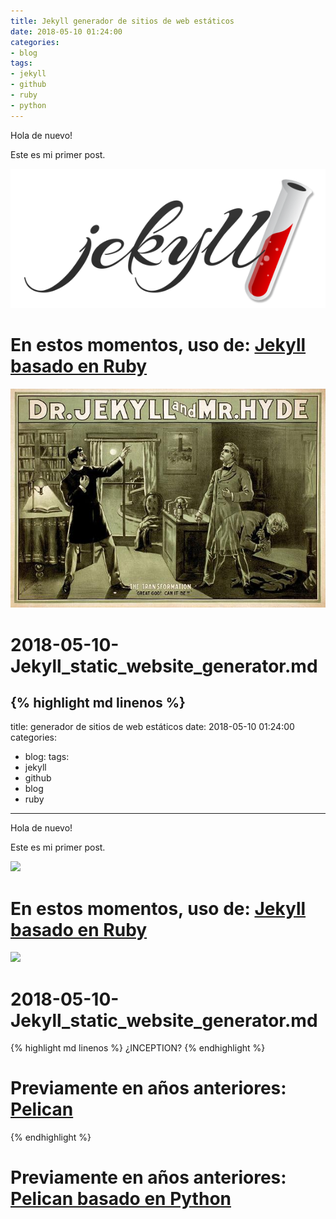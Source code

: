 ```yaml
---
title: Jekyll generador de sitios de web estáticos
date: 2018-05-10 01:24:00
categories:
- blog
tags:
- jekyll
- github
- ruby
- python
---
```


Hola de nuevo!

Este es mi primer post.

![](/img/custom/jekyll-logo.png)

# En estos momentos, uso de: [Jekyll basado en Ruby](https://jekyllrb.com/)

![](/img/custom/dr._jekyll_y_mr._hyde-2.jpg)

# 2018-05-10-Jekyll_static_website_generator.md

{% highlight md linenos %}
---
title: generador de sitios de web estáticos
date: 2018-05-10 01:24:00
categories:
- blog:
tags:
- jekyll
- github
- blog
- ruby
---

Hola de nuevo!

Este es mi primer post.

![](/assets/images/jekyll-logo.png)

# En estos momentos, uso de: [Jekyll basado en Ruby](https://jekyllrb.com/)

![](/assets/images/dr._jekyll_y_mr._hyde-2.jpg)

# 2018-05-10-Jekyll_static_website_generator.md

\{\% highlight md linenos \%\}
¿INCEPTION?
\{\% endhighlight \%\}

# Previamente en años anteriores: [Pelican](http://pelican.npr3s.com/)
{% endhighlight %}

# Previamente en años anteriores: [Pelican basado en Python](http://pelican.npr3s.com/)

